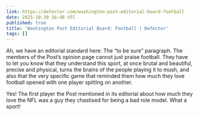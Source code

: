 ```yaml
---
link: https://defector.com/washington-post-editorial-board-football
date: 2025-10-30 16:48 UTC
published: true
title: 'Washington Post Editorial Board: Football | Defector'
tags: []
---
```


Ah, we have an editorial standard here: The “to be sure” paragraph. The members of the Post’s opinion page cannot just praise football. They have to let you know that they understand this sport, at once brutal and beautiful, precise and physical, turns the brains of the people playing it to mush, and also that the very specific game that reminded them how much they love football opened with one player spitting on another.

Yes! The first player the Post mentioned in its editorial about how much they love the NFL was a guy they chastised for being a bad role model. What a sport!
